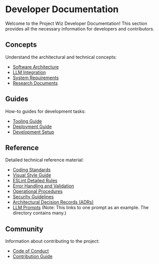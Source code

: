 # Developer Documentation

Welcome to the Project Wiz Developer Documentation! This section provides all the necessary information for developers and contributors.

## Concepts

Understand the architectural and technical concepts:

*   [Software Architecture](./concepts/software-architecture.md)
*   [LLM Integration](./concepts/llm-integration.md)
*   [System Requirements](./concepts/system-requirements.md)
*   [Research Documents](./concepts/research/README.md)

## Guides

How-to guides for development tasks:

*   [Tooling Guide](./guides/tooling-guide.md)
*   [Deployment Guide](./guides/deployment-guide.md)
*   [Development Setup](./tutorials/01-development-setup.md)

## Reference

Detailed technical reference material:

*   [Coding Standards](./reference/coding-standards.md)
*   [Visual Style Guide](./reference/04-visual-style-guide.md)
*   [ESLint Detailed Rules](./reference/05-eslint-detailed-rules.md)
*   [Error Handling and Validation](./reference/06-error-handling-and-validation.md)
*   [Operational Procedures](./reference/10-operational-procedures.md)
*   [Security Guidelines](./reference/security-guidelines.md)
*   [Architectural Decision Records (ADRs)](./reference/adrs/README.md)
*   [LLM Prompts](./reference/llm-prompts/prompt-analise-intencao.md) (Note: This links to one prompt as an example. The directory contains many.)

## Community

Information about contributing to the project:

*   [Code of Conduct](./community/code-of-conduct.md)
*   [Contribution Guide](./community/contribution-guide.md)
